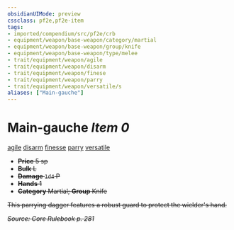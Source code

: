 ```yaml
---
obsidianUIMode: preview
cssclass: pf2e,pf2e-item
tags:
- imported/compendium/src/pf2e/crb
- equipment/weapon/base-weapon/category/martial
- equipment/weapon/base-weapon/group/knife
- equipment/weapon/base-weapon/type/melee 
- trait/equipment/weapon/agile
- trait/equipment/weapon/disarm
- trait/equipment/weapon/finese
- trait/equipment/weapon/parry
- trait/equipment/weapon/versatile/s
aliases: ["Main-gauche"]
---
```

# Main-gauche *Item 0*  
[agile](agile.md)  [disarm](rules/traits/disarm.md)  [finesse](finesse.md)  [parry](parry.md)  [versatile <s>](versatile.md)  

- **Price** 5 sp
- **Bulk** L
- **Damage** `1d4` P
- **Hands** 1
- **Category** Martial; **Group** Knife 

This parrying dagger features a robust guard to protect the wielder's hand.

*Source: Core Rulebook p. 281*